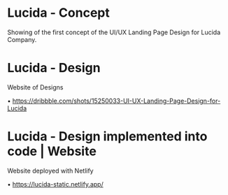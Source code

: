 # Lucida - Concept

Showing of the first concept of the UI/UX Landing Page Design for Lucida Company.

# Lucida - Design

Website of Designs

• https://dribbble.com/shots/15250033-UI-UX-Landing-Page-Design-for-Lucida
  
# Lucida - Design implemented into code | Website

Website deployed with Netlify 

• https://lucida-static.netlify.app/


